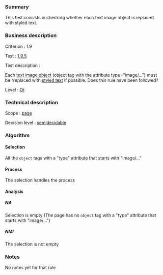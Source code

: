 ### Summary

This test consists in checking whether each text image object is
replaced with styled text.

### Business description

Criterion : 1.9

Test : [1.9.5](http://www.accessiweb.org/index.php/accessiweb-22-english-version.html#test-1-9-5)

Test description :

Each [text image
object](http://www.braillenet.org/accessibilite/referentiel-aw21-en/glossaire.php#mImgTextObj)
(object tag with the attribute type="image/...") must be rreplaced with
[styled
text](http://www.braillenet.org/accessibilite/referentiel-aw21-en/glossaire.php#mTexteStyle)
if possible. Does this rule have been followed?

Level : [Or](/en/category/rules-design/accessiweb-11/level/or)

### Technical description

Scope : [page](/en/category/rules-design/accessiweb-11/scope/page)

Decision level :
[semidecidable](/en/category/rules-design/accessiweb-11/decision-level/semidecidable)

### Algorithm

#### Selection

All the `object` tags with a "type" attribute that starts with
"image/..."

#### Process

The selection handles the process

#### Analysis

##### NA

Selection is empty (The page has no `object` tag with a "type"
attribute that starts with "image/...")

##### NMI

The selection is not empty

### Notes

No notes yet for that rule
